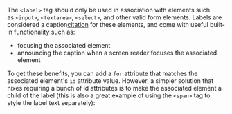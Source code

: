 The `<label>` tag should only be used in association with elements such as `<input>`, `<textarea>`, `<select>`, and other valid form elements. Labels are considered a caption[citation](https://developer.mozilla.org/en-US/docs/Web/HTML/Element/label) for these elements, and come with useful built-in functionality such as:

- focusing the associated element
- announcing the caption when a screen reader focuses the associated element

To get these benefits, you can add a `for` attribute that matches the associated element's `id` attribute value. However, a simpler solution that nixes requiring a bunch of id attributes is to make the associated element a child of the label (this is also a great example of using the `<span>` tag to style the label text separately):